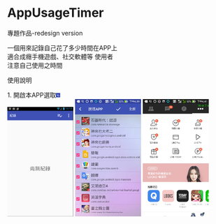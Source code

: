 # AppUsageTimer  
專題作品-redesign version  

一個用來記錄自己花了多少時間在APP上  
適合成癮手機遊戲、社交軟體等 使用者  
注意自己使用之時間  

使用說明

<div>
1.  開啟本APP選取<img src="https://raw.githubusercontent.com/Derrick567/AppUsageTimer/master/images/003.png" width="10px" height="10px">
</div>

<div>
<img src="https://raw.githubusercontent.com/Derrick567/AppUsageTimer/master/images/002.png" width="30%" height="30%">
  <img src="https://raw.githubusercontent.com/Derrick567/AppUsageTimer/master/images/img3.jpg" width="30%" height="30%">
   <img src="https://raw.githubusercontent.com/Derrick567/AppUsageTimer/master/images/img1.jpg" width="30%" height="30%">
   
</div>

